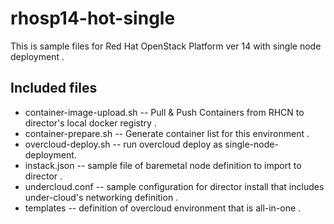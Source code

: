 # rhosp14-hot-single

This is sample files for Red Hat OpenStack Platform ver 14 with single node deployment .

## Included files

* container-image-upload.sh -- Pull & Push Containers from RHCN to director's local docker registry .
* container-prepare.sh -- Generate container list for this environment .
* overcloud-deploy.sh -- run overcloud deploy as single-node-deployment.
* instack.json -- sample file of baremetal node definition to import to director .
* undercloud.conf -- sample configuration for director install  that includes under-cloud's networking definition .
* templates -- definition of overcloud environment that is all-in-one .

